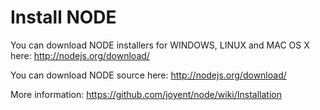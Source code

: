 # Install NODE #
You can download NODE installers for WINDOWS, LINUX and MAC OS X here: http://nodejs.org/download/

You can download NODE source here: http://nodejs.org/download/

More information: https://github.com/joyent/node/wiki/Installation
